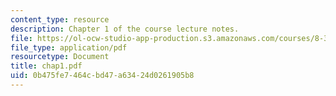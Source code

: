 ```yaml
---
content_type: resource
description: Chapter 1 of the course lecture notes.
file: https://ol-ocw-studio-app-production.s3.amazonaws.com/courses/8-325-relativistic-quantum-field-theory-iii-spring-2003/0b475fe7464cbd47a63424d0261905b8_chap1.pdf
file_type: application/pdf
resourcetype: Document
title: chap1.pdf
uid: 0b475fe7-464c-bd47-a634-24d0261905b8
---
```

